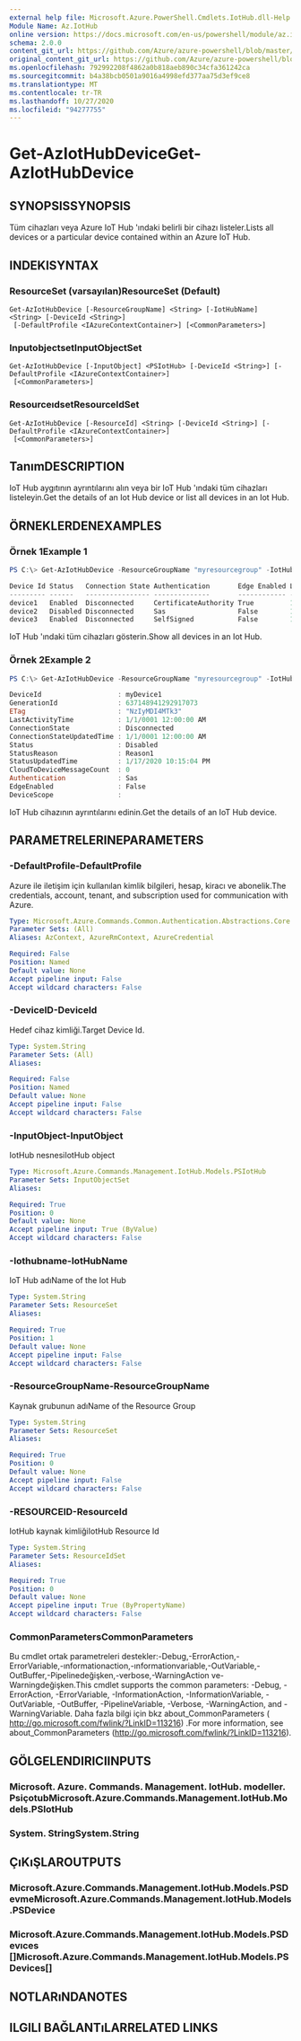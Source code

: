 ```yaml
---
external help file: Microsoft.Azure.PowerShell.Cmdlets.IotHub.dll-Help.xml
Module Name: Az.IotHub
online version: https://docs.microsoft.com/en-us/powershell/module/az.iothub/get-aziothubdevice
schema: 2.0.0
content_git_url: https://github.com/Azure/azure-powershell/blob/master/src/IotHub/IotHub/help/Get-AzIotHubDevice.md
original_content_git_url: https://github.com/Azure/azure-powershell/blob/master/src/IotHub/IotHub/help/Get-AzIotHubDevice.md
ms.openlocfilehash: 792992208f4862a0b818aeb890c34cfa361242ca
ms.sourcegitcommit: b4a38bcb0501a9016a4998efd377aa75d3ef9ce8
ms.translationtype: MT
ms.contentlocale: tr-TR
ms.lasthandoff: 10/27/2020
ms.locfileid: "94277755"
---
```

# <span data-ttu-id="43e71-101">Get-AzIotHubDevice</span><span class="sxs-lookup"><span data-stu-id="43e71-101">Get-AzIotHubDevice</span></span>

## <span data-ttu-id="43e71-102">SYNOPSIS</span><span class="sxs-lookup"><span data-stu-id="43e71-102">SYNOPSIS</span></span>
<span data-ttu-id="43e71-103">Tüm cihazları veya Azure IoT Hub 'ındaki belirli bir cihazı listeler.</span><span class="sxs-lookup"><span data-stu-id="43e71-103">Lists all devices or a particular device contained within an Azure IoT Hub.</span></span> 

## <span data-ttu-id="43e71-104">INDEKI</span><span class="sxs-lookup"><span data-stu-id="43e71-104">SYNTAX</span></span>

### <span data-ttu-id="43e71-105">ResourceSet (varsayılan)</span><span class="sxs-lookup"><span data-stu-id="43e71-105">ResourceSet (Default)</span></span>
```
Get-AzIotHubDevice [-ResourceGroupName] <String> [-IotHubName] <String> [-DeviceId <String>]
 [-DefaultProfile <IAzureContextContainer>] [<CommonParameters>]
```

### <span data-ttu-id="43e71-106">Inputobjectset</span><span class="sxs-lookup"><span data-stu-id="43e71-106">InputObjectSet</span></span>
```
Get-AzIotHubDevice [-InputObject] <PSIotHub> [-DeviceId <String>] [-DefaultProfile <IAzureContextContainer>]
 [<CommonParameters>]
```

### <span data-ttu-id="43e71-107">Resourceıdset</span><span class="sxs-lookup"><span data-stu-id="43e71-107">ResourceIdSet</span></span>
```
Get-AzIotHubDevice [-ResourceId] <String> [-DeviceId <String>] [-DefaultProfile <IAzureContextContainer>]
 [<CommonParameters>]
```

## <span data-ttu-id="43e71-108">Tanım</span><span class="sxs-lookup"><span data-stu-id="43e71-108">DESCRIPTION</span></span>
<span data-ttu-id="43e71-109">IoT Hub aygıtının ayrıntılarını alın veya bir IoT Hub 'ındaki tüm cihazları listeleyin.</span><span class="sxs-lookup"><span data-stu-id="43e71-109">Get the details of an Iot Hub device or list all devices in an Iot Hub.</span></span>

## <span data-ttu-id="43e71-110">ÖRNEKLERDEN</span><span class="sxs-lookup"><span data-stu-id="43e71-110">EXAMPLES</span></span>

### <span data-ttu-id="43e71-111">Örnek 1</span><span class="sxs-lookup"><span data-stu-id="43e71-111">Example 1</span></span>
```powershell
PS C:\> Get-AzIotHubDevice -ResourceGroupName "myresourcegroup" -IotHubName "myiothub"

Device Id Status   Connection State Authentication       Edge Enabled Last Activity Time
--------- ------   ---------------- --------------       ------------ ------------------
device1   Enabled  Disconnected     CertificateAuthority True         1/1/0001 12:00:00 AM
device2   Disabled Disconnected     Sas                  False        1/1/0001 12:00:00 AM
device3   Enabled  Disconnected     SelfSigned           False        1/1/0001 12:00:00 AM
```

<span data-ttu-id="43e71-112">IoT Hub 'ındaki tüm cihazları gösterin.</span><span class="sxs-lookup"><span data-stu-id="43e71-112">Show all devices in an Iot Hub.</span></span>

### <span data-ttu-id="43e71-113">Örnek 2</span><span class="sxs-lookup"><span data-stu-id="43e71-113">Example 2</span></span>
```powershell
PS C:\> Get-AzIotHubDevice -ResourceGroupName "myresourcegroup" -IotHubName "myiothub" -DeviceId "myDevice1"

DeviceId                   : myDevice1
GenerationId               : 637148941292917073
ETag                       : "NzIyMDI4MTk3"
LastActivityTime           : 1/1/0001 12:00:00 AM
ConnectionState            : Disconnected
ConnectionStateUpdatedTime : 1/1/0001 12:00:00 AM
Status                     : Disabled
StatusReason               : Reason1
StatusUpdatedTime          : 1/17/2020 10:15:04 PM
CloudToDeviceMessageCount  : 0
Authentication             : Sas
EdgeEnabled                : False
DeviceScope                :
```

<span data-ttu-id="43e71-114">IoT Hub cihazının ayrıntılarını edinin.</span><span class="sxs-lookup"><span data-stu-id="43e71-114">Get the details of an IoT Hub device.</span></span>

## <span data-ttu-id="43e71-115">PARAMETRELERINE</span><span class="sxs-lookup"><span data-stu-id="43e71-115">PARAMETERS</span></span>

### <span data-ttu-id="43e71-116">-DefaultProfile</span><span class="sxs-lookup"><span data-stu-id="43e71-116">-DefaultProfile</span></span>
<span data-ttu-id="43e71-117">Azure ile iletişim için kullanılan kimlik bilgileri, hesap, kiracı ve abonelik.</span><span class="sxs-lookup"><span data-stu-id="43e71-117">The credentials, account, tenant, and subscription used for communication with Azure.</span></span>

```yaml
Type: Microsoft.Azure.Commands.Common.Authentication.Abstractions.Core.IAzureContextContainer
Parameter Sets: (All)
Aliases: AzContext, AzureRmContext, AzureCredential

Required: False
Position: Named
Default value: None
Accept pipeline input: False
Accept wildcard characters: False
```

### <span data-ttu-id="43e71-118">-DeviceID</span><span class="sxs-lookup"><span data-stu-id="43e71-118">-DeviceId</span></span>
<span data-ttu-id="43e71-119">Hedef cihaz kimliği.</span><span class="sxs-lookup"><span data-stu-id="43e71-119">Target Device Id.</span></span>

```yaml
Type: System.String
Parameter Sets: (All)
Aliases:

Required: False
Position: Named
Default value: None
Accept pipeline input: False
Accept wildcard characters: False
```

### <span data-ttu-id="43e71-120">-InputObject</span><span class="sxs-lookup"><span data-stu-id="43e71-120">-InputObject</span></span>
<span data-ttu-id="43e71-121">IotHub nesnesi</span><span class="sxs-lookup"><span data-stu-id="43e71-121">IotHub object</span></span>

```yaml
Type: Microsoft.Azure.Commands.Management.IotHub.Models.PSIotHub
Parameter Sets: InputObjectSet
Aliases:

Required: True
Position: 0
Default value: None
Accept pipeline input: True (ByValue)
Accept wildcard characters: False
```

### <span data-ttu-id="43e71-122">-Iothubname</span><span class="sxs-lookup"><span data-stu-id="43e71-122">-IotHubName</span></span>
<span data-ttu-id="43e71-123">IoT Hub adı</span><span class="sxs-lookup"><span data-stu-id="43e71-123">Name of the Iot Hub</span></span>

```yaml
Type: System.String
Parameter Sets: ResourceSet
Aliases:

Required: True
Position: 1
Default value: None
Accept pipeline input: False
Accept wildcard characters: False
```

### <span data-ttu-id="43e71-124">-ResourceGroupName</span><span class="sxs-lookup"><span data-stu-id="43e71-124">-ResourceGroupName</span></span>
<span data-ttu-id="43e71-125">Kaynak grubunun adı</span><span class="sxs-lookup"><span data-stu-id="43e71-125">Name of the Resource Group</span></span>

```yaml
Type: System.String
Parameter Sets: ResourceSet
Aliases:

Required: True
Position: 0
Default value: None
Accept pipeline input: False
Accept wildcard characters: False
```

### <span data-ttu-id="43e71-126">-RESOURCEID</span><span class="sxs-lookup"><span data-stu-id="43e71-126">-ResourceId</span></span>
<span data-ttu-id="43e71-127">IotHub kaynak kimliği</span><span class="sxs-lookup"><span data-stu-id="43e71-127">IotHub Resource Id</span></span>

```yaml
Type: System.String
Parameter Sets: ResourceIdSet
Aliases:

Required: True
Position: 0
Default value: None
Accept pipeline input: True (ByPropertyName)
Accept wildcard characters: False
```

### <span data-ttu-id="43e71-128">CommonParameters</span><span class="sxs-lookup"><span data-stu-id="43e71-128">CommonParameters</span></span>
<span data-ttu-id="43e71-129">Bu cmdlet ortak parametreleri destekler:-Debug,-ErrorAction,-ErrorVariable,-ınformationaction,-ınformationvariable,-OutVariable,-OutBuffer,-Pipelinedeğişken,-verbose,-WarningAction ve-Warningdeğişken.</span><span class="sxs-lookup"><span data-stu-id="43e71-129">This cmdlet supports the common parameters: -Debug, -ErrorAction, -ErrorVariable, -InformationAction, -InformationVariable, -OutVariable, -OutBuffer, -PipelineVariable, -Verbose, -WarningAction, and -WarningVariable.</span></span> <span data-ttu-id="43e71-130">Daha fazla bilgi için bkz about_CommonParameters ( http://go.microsoft.com/fwlink/?LinkID=113216) .</span><span class="sxs-lookup"><span data-stu-id="43e71-130">For more information, see about_CommonParameters (http://go.microsoft.com/fwlink/?LinkID=113216).</span></span>

## <span data-ttu-id="43e71-131">GÖLGELENDIRICI</span><span class="sxs-lookup"><span data-stu-id="43e71-131">INPUTS</span></span>

### <span data-ttu-id="43e71-132">Microsoft. Azure. Commands. Management. IotHub. modeller. Psiçotub</span><span class="sxs-lookup"><span data-stu-id="43e71-132">Microsoft.Azure.Commands.Management.IotHub.Models.PSIotHub</span></span>

### <span data-ttu-id="43e71-133">System. String</span><span class="sxs-lookup"><span data-stu-id="43e71-133">System.String</span></span>

## <span data-ttu-id="43e71-134">ÇıKıŞLAR</span><span class="sxs-lookup"><span data-stu-id="43e71-134">OUTPUTS</span></span>

### <span data-ttu-id="43e71-135">Microsoft.Azure.Commands.Management.IotHub.Models.PSDevme</span><span class="sxs-lookup"><span data-stu-id="43e71-135">Microsoft.Azure.Commands.Management.IotHub.Models.PSDevice</span></span>

### <span data-ttu-id="43e71-136">Microsoft.Azure.Commands.Management.IotHub.Models.PSDevıces []</span><span class="sxs-lookup"><span data-stu-id="43e71-136">Microsoft.Azure.Commands.Management.IotHub.Models.PSDevices[]</span></span>

## <span data-ttu-id="43e71-137">NOTLARıNDA</span><span class="sxs-lookup"><span data-stu-id="43e71-137">NOTES</span></span>

## <span data-ttu-id="43e71-138">ILGILI BAĞLANTıLAR</span><span class="sxs-lookup"><span data-stu-id="43e71-138">RELATED LINKS</span></span>
